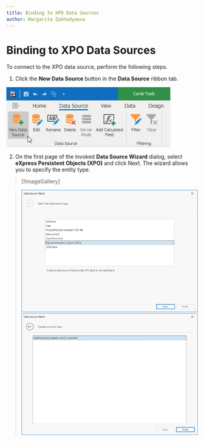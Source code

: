```yaml
---
title: Binding to XPO Data Sources
author: Margarita Zakhodyaeva
---
```

# Binding to XPO Data Sources

To connect to the XPO data source, perform the following steps.

1. Click the **New Data Source** button in the **Data Source** ribbon tab.

 ![new-data-source](../../../images/new-data-source.png)

2. On the first page of the invoked **Data Source Wizard** dialog, select **eXpress Persistent Objects (XPO)** and click Next. The wizard allows you to specify the entity type.
 
 >[!ImageGallery]
 
 >![chose-xpo-data-source](../../../images/xpo-selection.png)
 >![specify-xpo-data-source](../../../images/xpo-selection-2.png)

